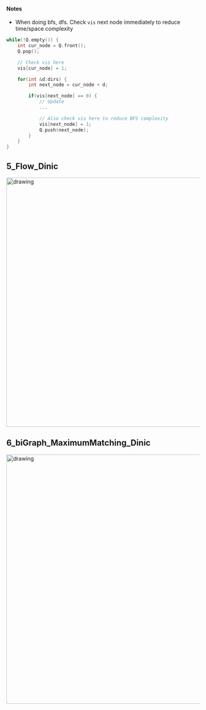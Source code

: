 #### Notes
- When doing bfs, dfs. Check `vis` next node immediately to reduce time/space complexity

```C++
while(!Q.empty()) {
	int cur_node = Q.front();
	Q.pop();

	// Check vis here
	vis[cur_node] = 1;

	for(int &d:dirs) {
		int next_node = cur_node + d;

		if(vis[next_node] == 0) {
			// Update
			...

			// Also check vis here to reduce BFS complexity
			vis[next_node] = 1;
			Q.push(next_node);
		}
	}
}
```



## 5_Flow_Dinic
<img src="./img/5_Flow_Dinic.jpg" alt="drawing" width="650"/>

## 6_biGraph_MaximumMatching_Dinic
<img src="./img/6_biGraph_MaximumMatching_Dinic.jpg" alt="drawing" width="650"/>
